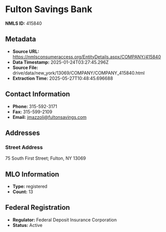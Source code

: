 # Fulton Savings Bank

**NMLS ID:** 415840

## Metadata
- **Source URL:** https://nmlsconsumeraccess.org/EntityDetails.aspx/COMPANY/415840
- **Data Timestamp:** 2025-01-24T03:27:45.296Z
- **Source File:** drive/data/new_york/13069/COMPANY/COMPANY_415840.html
- **Extraction Time:** 2025-05-27T10:48:45.696688

## Contact Information
- **Phone:** 315-592-3171
- **Fax:** 315-599-2109
- **Email:** jmazzoli@fultonsavings.com

## Addresses
### Street Address
75 South First Street; Fulton, NY 13069

## MLO Information
- **Type:** registered
- **Count:** 13

## Federal Registration
- **Regulator:** Federal Deposit Insurance Corporation
- **Status:** Active
